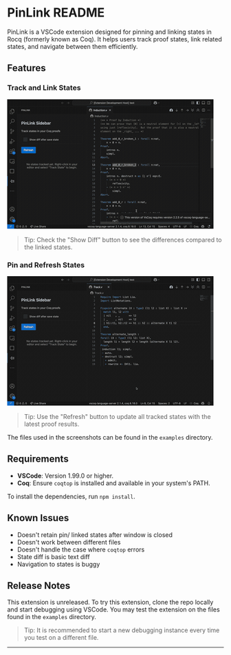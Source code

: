 # PinLink README

PinLink is a VSCode extension designed for pinning and linking states in Rocq (formerly known as Coq). It helps users track proof states, link related states, and navigate between them efficiently.

## Features

### Track and Link States

![Link and Diff States](https://github.com/liukatkat/pinlink/blob/main/screenshots/link_diff_state.gif)

> Tip: Check the "Show Diff" button to see the differences compared to the linked states.

### Pin and Refresh States

![Pin and Refresh States](https://github.com/liukatkat/pinlink/blob/main/screenshots/pin_state.gif)

> Tip: Use the "Refresh" button to update all tracked states with the latest proof results.

The files used in the screenshots can be found in the `examples` directory.

## Requirements

- **VSCode**: Version 1.99.0 or higher.
- **Coq**: Ensure `coqtop` is installed and available in your system's PATH.

To install the dependencies, run `npm install`.

## Known Issues

- Doesn't retain pin/ linked states after window is closed
- Doesn't work between different files
- Doesn't handle the case where `coqtop` errors
- State diff is basic text diff
- Navigation to states is buggy

## Release Notes

This extension is unreleased. To try this extension, clone the repo locally and start debugging
using VSCode. You may test the extension on the files found in the `examples` directory.

> Tip: It is recommended to start a new debugging instance every time you test on a different file.

---
